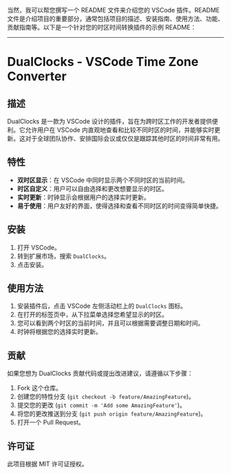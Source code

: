 当然，我可以帮您撰写一个 README 文件来介绍您的 VSCode 插件。README 文件是介绍项目的重要部分，通常包括项目的描述、安装指南、使用方法、功能、贡献指南等。以下是一个针对您的时区时间转换插件的示例 README：

---

# DualClocks - VSCode Time Zone Converter

## 描述

DualClocks 是一款为 VSCode 设计的插件，旨在为跨时区工作的开发者提供便利。它允许用户在 VSCode 内直观地查看和比较不同时区的时间，并能够实时更新。这对于全球团队协作、安排国际会议或仅仅是跟踪其他时区的时间非常有用。

## 特性

- **双时区显示**：在 VSCode 中同时显示两个不同时区的当前时间。
- **时区自定义**：用户可以自由选择和更改想要显示的时区。
- **实时更新**：时钟显示会根据用户的选择实时更新。
- **易于使用**：用户友好的界面，使得选择和查看不同时区的时间变得简单快捷。

## 安装

1. 打开 VSCode。
2. 转到扩展市场，搜索 `DualClocks`。
3. 点击安装。

## 使用方法

1. 安装插件后，点击 VSCode 左侧活动栏上的 `DualClocks` 图标。
2. 在打开的标签页中，从下拉菜单选择您希望显示的时区。
3. 您可以看到两个时区的当前时间，并且可以根据需要调整日期和时间。
4. 时钟将根据您的选择实时更新。

## 贡献

如果您想为 DualClocks 贡献代码或提出改进建议，请遵循以下步骤：

1. Fork 这个仓库。
2. 创建您的特性分支 (`git checkout -b feature/AmazingFeature`)。
3. 提交您的更改 (`git commit -m 'Add some AmazingFeature'`)。
4. 将您的更改推送到分支 (`git push origin feature/AmazingFeature`)。
5. 打开一个 Pull Request。

## 许可证

此项目根据 MIT 许可证授权。
